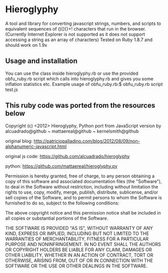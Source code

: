 # Hieroglyphy

A tool and library for converting javascript strings, numbers, and scripts to
equivalent sequences of ()[]{}+! characters that run in the browser.
(Currently Internet Explorer is not supported as it does not support accessing
a string as an array of characters)  Tested on Ruby 1.8.7 and should work on 1.9x

## Usage and installation

You can use the class inside hieroglyphy.rb or use the provided obfu_ruby.rb script
which calls into hieroglyphy.rb and gives you some inflation statistics etc.
Example usage of obfu_ruby.rb:$ obfu_ruby.rb script test.js

## This ruby code was ported from the resources below

Copyright (c) <2012> <Patricio Palladino>
Hieroglyphy, Python port from JavaScript version by <Patricio Palladino>
alcuadrado@github ~ mattaereal@github ~ kernelsmith@github

original blog:  http://patriciopalladino.com/blog/2012/08/09/non-alphanumeric-javascript.html

original js code:  https://github.com/alcuadrado/hieroglyphy

python:  https://github.com/mattaereal/hieroglyphy.py

Permission is hereby granted, free of charge, to any person obtaining a copy of
this software and associated documentation files (the "Software"), to deal in
the Software without restriction, including without limitation the rights to
use, copy, modify, merge, publish, distribute, sublicense, and/or sell copies of
the Software, and to permit persons to whom the Software is furnished to do so,
subject to the following conditions:

The above copyright notice and this permission notice shall be included in all
copies or substantial portions of the Software.

THE SOFTWARE IS PROVIDED "AS IS", WITHOUT WARRANTY OF ANY KIND, EXPRESS OR
IMPLIED, INCLUDING BUT NOT LIMITED TO THE WARRANTIES OF MERCHANTABILITY, FITNESS
FOR A PARTICULAR PURPOSE AND NONINFRINGEMENT. IN NO EVENT SHALL THE AUTHORS OR
COPYRIGHT HOLDERS BE LIABLE FOR ANY CLAIM, DAMAGES OR OTHER LIABILITY, WHETHER
IN AN ACTION OF CONTRACT, TORT OR OTHERWISE, ARISING FROM, OUT OF OR IN
CONNECTION WITH THE SOFTWARE OR THE USE OR OTHER DEALINGS IN THE SOFTWARE.
